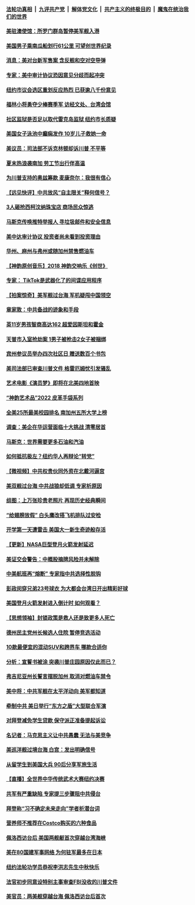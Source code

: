 ####  [法轮功真相](../../../../basic/blob/master/README.md?t=08301831) &nbsp;|&nbsp; [九评共产党](../../../../9ping.md/blob/master/README.md?t=08301831) &nbsp;|&nbsp; [解体党文化](../../../../jtdwh.md/blob/master/README.md?t=08301831)  &nbsp;|&nbsp; [共产主义的终极目的](../../../../gczydzjmd.md/blob/master/README.md?t=08301831) &nbsp;|&nbsp; [魔鬼在统治我们的世界](../../../../mgztzwmdsj.md/blob/master/README.md?t=08301831) 

#### [美驻澳使馆：所罗门群岛暂停美军舰入港](../pages/nsc412/n13813674.md?t=08301831) 

#### [美国男子乘南瓜船划行61公里 可望创世界纪录](../pages/nsc412/n13813503.md?t=08301831) 

#### [消息：美对台新军售案 含反舰和空对空导弹](../pages/nsc412/n13813602.md?t=08301831) 

#### [专家：美中审计协议恐因意见分歧而起冲突](../pages/nsc412/n13813306.md?t=08301831) 

#### [纽约市议会选区重划反应热烈 已获逾八千份意见](../pages/nsc412/n13813540.md?t=08301831) 

#### [福林小将勇夺少棒赛季军 访经文处、台湾会馆](../pages/nsc412/n13813549.md?t=08301831) 

#### [社区监狱是否足以取代雷克岛监狱 纽约市长质疑](../pages/nsc412/n13813538.md?t=08301831) 

#### [美国女子泳池中癫痫发作 10岁儿子救她一命](../pages/nsc412/n13813449.md?t=08301831) 

#### [美议员：司法部不诉克林顿却诉川普 不平等](../pages/nsc412/n13813396.md?t=08301831) 

#### [夏末热浪袭南加 劳工节出行伴高温](../pages/nsc412/n13813451.md?t=08301831) 

#### [为川普支持的奥兹筹款 麦康奈尔：我很有信心](../pages/nsc412/n13813333.md?t=08301831) 

#### [【远见快评】中共放风“自主限关”释何信号？](../pages/nsc412/n13813366.md?t=08301831) 

#### [3人砸抢西柯汶纳珠宝店 商场民众惊逃](../pages/nsc412/n13813412.md?t=08301831) 

#### [马斯克传唤推特举报人 寻垃圾邮件和安全信息](../pages/nsc412/n13813356.md?t=08301831) 

#### [美中达审计协议 投资者尚未看到投资理由](../pages/nsc412/n13813321.md?t=08301831) 

#### [华州、麻州与弗州或随加州禁售燃油车](../pages/nsc412/n13813386.md?t=08301831) 

#### [【神韵原创音乐】2018 神韵交响乐《创世》](../pages/nsc412/n13813317.md?t=08301831) 

#### [专家： TikTok是武器化了的间谍应用程序](../pages/nsc412/n13813270.md?t=08301831) 

#### [【拍案惊奇】美军舰过台海 军机疑闯中国领空](../pages/nsc412/n13813285.md?t=08301831) 

#### [章家敦：中共备战的迹象和手段](../pages/nsc412/n13813138.md?t=08301831) 

#### [英11岁男孩智商高达162 超爱因斯坦和霍金](../pages/nsc412/n13813309.md?t=08301831) 

#### [天普市入室抢劫案 1男子被枪击2女子被捆绑](../pages/nsc412/n13813320.md?t=08301831) 

#### [宾州参议员举办四次社区日 赠送数百个书包](../pages/nsc412/n13813329.md?t=08301831) 

#### [美司法部已审查川普文件 格雷厄姆忧引发骚乱](../pages/nsc412/n13813232.md?t=08301831) 

#### [艺术电影《演员梦》即将在北美四地首映](../pages/nsc412/n13813247.md?t=08301831) 

#### [“神韵艺术品”2022 皮革手袋系列](../pages/nsc412/n13813167.md?t=08301831) 

#### [全美25所最美校园排名 南加州五所大学上榜](../pages/nsc412/n13812802.md?t=08301831) 

#### [调查：美企在华运营面临十大挑战 清零居首](../pages/nsc412/n13813244.md?t=08301831) 

#### [马斯克：世界需要更多石油和汽油](../pages/nsc412/n13813187.md?t=08301831) 

#### [如何抵抗极左？纽约华人再辩论“转党”](../pages/nsc412/n13812762.md?t=08301831) 

#### [【微视频】中共权贵伙同外资在北戴河逼宫](../pages/nsc412/n13813168.md?t=08301831) 

#### [美双舰过台海 中共战狼却低调 专家析原因](../pages/nsc412/n13813189.md?t=08301831) 

#### [组图：上万张珍贵老照片 再现历史经典瞬间](../pages/nsc412/n13812738.md?t=08301831) 

#### [“给翅膀放假” 白头鹰改搭飞机排队过安检](../pages/nsc412/n13812733.md?t=08301831) 

#### [开学第一天遭雷击 美国大一新生奇迹般存活](../pages/nsc412/n13813005.md?t=08301831) 

#### [【更新】NASA巨型登月火箭发射延迟](../pages/nsc412/n13813001.md?t=08301831) 

#### [美证交会警告：中概股摘牌风险并未解除](../pages/nsc412/n13812841.md?t=08301831) 

#### [中美航班再“熔断” 专家指中共选择性脱钩](../pages/nsc412/n13812797.md?t=08301831) 

#### [彭政闵穿兄弟23号球衣 为大都会台湾日开出精彩好球](../pages/nsc412/n13812765.md?t=08301831) 

#### [美国登月火箭发射进入倒计时 如何观看？](../pages/nsc412/n13812500.md?t=08301831) 

#### [【思想领袖】封锁政策是救人还是致更多人死亡](../pages/nsc412/n13795605.md?t=08301831) 

#### [德州民主党州长候选人住院 暂停竞选活动](../pages/nsc412/n13812366.md?t=08301831) 

#### [10款最便宜的混动SUV和跨界车 哪款合适你](../pages/nsc412/n13809515.md?t=08301831) 

#### [分析：宣誓书被涂 突袭川普庄园原因仅此而已？](../pages/nsc412/n13812277.md?t=08301831) 

#### [弗吉尼亚州长誓言摆脱加州 取消对燃油车禁令](../pages/nsc412/n13812325.md?t=08301831) 

#### [美中将：中共军舰在太平洋动向 美军都知道](../pages/nsc412/n13811675.md?t=08301831) 

#### [牵制中共 美日举行“东方之盾”大型联合军演](../pages/nsc412/n13812336.md?t=08301831) 

#### [对拜登减免学生贷款 保守派正准备提起诉讼](../pages/nsc412/n13812284.md?t=08301831) 

#### [名记者：马克思主义让中共愚蠢 无法与美竞争](../pages/nsc412/n13811005.md?t=08301831) 

#### [美巡洋舰过境台海 白宫：发出明确信号](../pages/nsc412/n13812312.md?t=08301831) 

#### [从留学生到美国大兵 90后分享军旅生活](../pages/nsc412/n13811132.md?t=08301831) 

#### [【直播】全世界中华传统武术大赛纽约决赛](../pages/nsc412/n13803223.md?t=08301831) 

#### [共军有严重缺陷 专家提三步骤阻中共侵台](../pages/nsc412/n13811064.md?t=08301831) 

#### [拜登称“习不确定未来走向”学者析潜台词](../pages/nsc412/n13812117.md?t=08301831) 

#### [营养师不推荐在Costco购买的六种食品](../pages/nsc412/n13803881.md?t=08301831) 

#### [佩洛西访台后 美国两舰艇首次穿越台湾海峡](../pages/nsc412/n13812095.md?t=08301831) 

#### [美在80国建军事网络 为何驻军最多在日本](../pages/nsc412/n13807397.md?t=08301831) 

#### [纽约法轮功学员恭祝李洪志先生中秋快乐](../pages/nsc412/n13811893.md?t=08301831) 

#### [法官初步同意设特别主事审查FBI没收的川普文件](../pages/nsc412/n13811823.md?t=08301831) 

#### [美官员：两美舰穿越台海 佩洛西访台后首次](../pages/nsc412/n13812003.md?t=08301831) 

